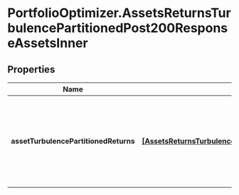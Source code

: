 # PortfolioOptimizer.AssetsReturnsTurbulencePartitionedPost200ResponseAssetsInner

## Properties

Name | Type | Description | Notes
------------ | ------------- | ------------- | -------------
**assetTurbulencePartitionedReturns** | [**[AssetsReturnsTurbulencePartitionedPost200ResponseAssetsInnerAssetTurbulencePartitionedReturnsInner]**](AssetsReturnsTurbulencePartitionedPost200ResponseAssetsInnerAssetTurbulencePartitionedReturnsInner.md) | assetTurbulencePartitionedReturns[k] corresponds to all the asset returns whose turbulence index is lower than or equal to the turbulence score associated with the turbulence threshold turbulenceThresholds[k]; the length of the array assetTurbulencePartitionedReturns is equal to the length of the array turbulenceThresholds plus 1 | 


